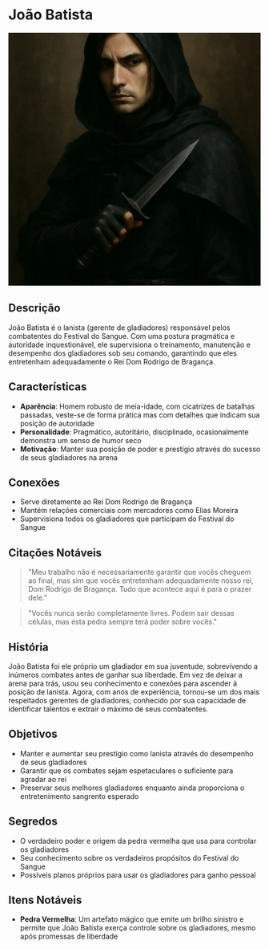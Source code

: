 # João Batista

![João Batista|300](../Referencias/Pasted%20image%2020250715142535.png)

## Descrição
João Batista é o lanista (gerente de gladiadores) responsável pelos combatentes do Festival do Sangue. Com uma postura pragmática e autoridade inquestionável, ele supervisiona o treinamento, manutenção e desempenho dos gladiadores sob seu comando, garantindo que eles entretenham adequadamente o Rei Dom Rodrigo de Bragança.

## Características
- **Aparência**: Homem robusto de meia-idade, com cicatrizes de batalhas passadas, veste-se de forma prática mas com detalhes que indicam sua posição de autoridade
- **Personalidade**: Pragmático, autoritário, disciplinado, ocasionalmente demonstra um senso de humor seco
- **Motivação**: Manter sua posição de poder e prestígio através do sucesso de seus gladiadores na arena

## Conexões
- Serve diretamente ao Rei Dom Rodrigo de Bragança
- Mantém relações comerciais com mercadores como Elias Moreira
- Supervisiona todos os gladiadores que participam do Festival do Sangue

## Citações Notáveis
> "Meu trabalho não é necessariamente garantir que vocês cheguem ao final, mas sim que vocês entretenham adequadamente nosso rei, Dom Rodrigo de Bragança. Tudo que acontece aqui é para o prazer dele."

> "Vocês nunca serão completamente livres. Podem sair dessas células, mas esta pedra sempre terá poder sobre vocês."

## História
João Batista foi ele próprio um gladiador em sua juventude, sobrevivendo a inúmeros combates antes de ganhar sua liberdade. Em vez de deixar a arena para trás, usou seu conhecimento e conexões para ascender à posição de lanista. Agora, com anos de experiência, tornou-se um dos mais respeitados gerentes de gladiadores, conhecido por sua capacidade de identificar talentos e extrair o máximo de seus combatentes.

## Objetivos
- Manter e aumentar seu prestígio como lanista através do desempenho de seus gladiadores
- Garantir que os combates sejam espetaculares o suficiente para agradar ao rei
- Preservar seus melhores gladiadores enquanto ainda proporciona o entretenimento sangrento esperado

## Segredos
- O verdadeiro poder e origem da pedra vermelha que usa para controlar os gladiadores
- Seu conhecimento sobre os verdadeiros propósitos do Festival do Sangue
- Possíveis planos próprios para usar os gladiadores para ganho pessoal

## Itens Notáveis
- **Pedra Vermelha**: Um artefato mágico que emite um brilho sinistro e permite que João Batista exerça controle sobre os gladiadores, mesmo após promessas de liberdade
